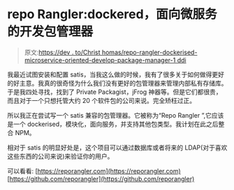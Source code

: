 # repo Rangler:dockered，面向微服务的开发包管理器

> 原文:[https://dev . to/Christ homas/repo-rangler-dockerised-microservice-oriented-develop-package-manager-1 ddi](https://dev.to/christhomas/repo-rangler-dockerised-microservice-orientated-develop-package-manager-1ddi)

我最近试图安装和配置 satis，当我这么做的时候，我有了很多关于如何做得更好的好主意。我真的很奇怪为什么我们没有更好的包管理器来管理内部私有存储库。于是我四处寻找，找到了 Private Packagist，jFrog 神器等。但是它们都很贵，而且对于一个只想托管大约 20 个软件包的公司来说。完全矫枉过正。

所以我正在尝试写一个 satis 兼容的包管理器。它被称为“Repo Rangler ”,它应该是一个 dockerised，模块化，面向服务，并支持其他包类型。我计划在此之后整合 NPM。

相对于 satis 的明显好处是，这个项目可以通过数据库或者将来的 LDAP(对于喜欢这些东西的公司来说)来验证你的用户。

可以看看:
[https://reporangler.com](https://reporangler.com)
[https://github.com/reporangler](https://github.com/reporangler)